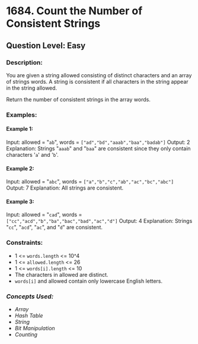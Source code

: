 # 1684. Count the Number of Consistent Strings
## Question Level: Easy
### Description:
You are given a string allowed consisting of distinct characters and an array of strings words. A string is consistent if all characters in the string appear in the string allowed.

Return the number of consistent strings in the array words.

### Examples:
#### Example 1:

Input: allowed = "`ab`", words = `["ad","bd","aaab","baa","badab"]`
Output: 2
Explanation: Strings "`aaab`" and "`baa`" are consistent since they only contain characters '`a`' and '`b`'.
#### Example 2:

Input: allowed = "`abc`", words = `["a","b","c","ab","ac","bc","abc"]`
Output: 7
Explanation: All strings are consistent.
#### Example 3:

Input: allowed = "`cad`", words = `["cc","acd","b","ba","bac","bad","ac","d"]`
Output: 4
Explanation: Strings "`cc`", "`acd`", "`ac`", and "`d`" are consistent.


### Constraints:
- 1 <= `words.length` <= 10^4
- 1 <= `allowed.length` <= 26
- 1 <= `words[i].length` <= 10
- The characters in allowed are distinct.
- `words[i]` and allowed contain only lowercase English letters.

### <i>Concepts Used:
- Array
- Hash Table
- String
- Bit Manipulation
- Counting </i>